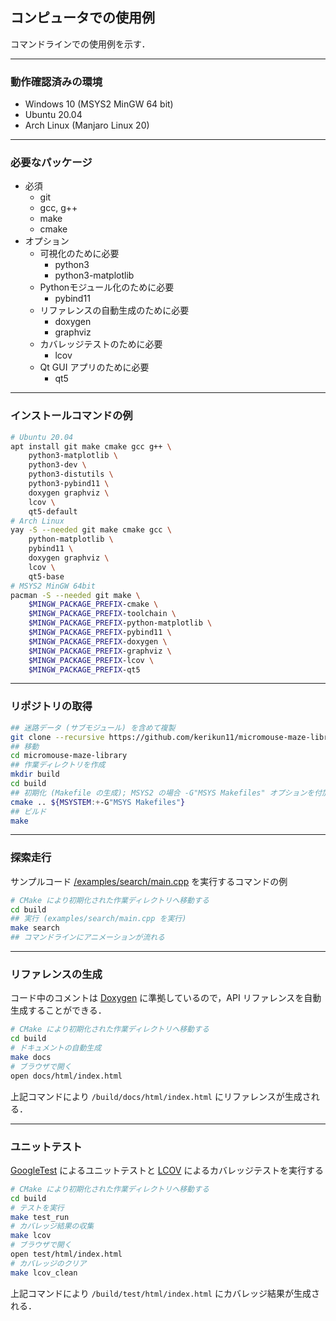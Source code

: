 ## コンピュータでの使用例

コマンドラインでの使用例を示す．

--------------------------------------------------------------------------------

### 動作確認済みの環境

- Windows 10 (MSYS2 MinGW 64 bit)
- Ubuntu 20.04
- Arch Linux (Manjaro Linux 20)

--------------------------------------------------------------------------------

### 必要なパッケージ

- 必須
  - git
  - gcc, g++
  - make
  - cmake
- オプション
  - 可視化のために必要
    - python3
    - python3-matplotlib
  - Pythonモジュール化のために必要
    - pybind11
  - リファレンスの自動生成のために必要
    - doxygen
    - graphviz
  - カバレッジテストのために必要
    - lcov
  - Qt GUI アプリのために必要
    - qt5

--------------------------------------------------------------------------------

### インストールコマンドの例

```sh
# Ubuntu 20.04
apt install git make cmake gcc g++ \
    python3-matplotlib \
    python3-dev \
    python3-distutils \
    python3-pybind11 \
    doxygen graphviz \
    lcov \
    qt5-default
# Arch Linux
yay -S --needed git make cmake gcc \
    python-matplotlib \
    pybind11 \
    doxygen graphviz \
    lcov \
    qt5-base
# MSYS2 MinGW 64bit
pacman -S --needed git make \
    $MINGW_PACKAGE_PREFIX-cmake \
    $MINGW_PACKAGE_PREFIX-toolchain \
    $MINGW_PACKAGE_PREFIX-python-matplotlib \
    $MINGW_PACKAGE_PREFIX-pybind11 \
    $MINGW_PACKAGE_PREFIX-doxygen \
    $MINGW_PACKAGE_PREFIX-graphviz \
    $MINGW_PACKAGE_PREFIX-lcov \
    $MINGW_PACKAGE_PREFIX-qt5
```

--------------------------------------------------------------------------------

### リポジトリの取得

```sh
## 迷路データ (サブモジュール) を含めて複製
git clone --recursive https://github.com/kerikun11/micromouse-maze-library.git
## 移動
cd micromouse-maze-library
## 作業ディレクトリを作成
mkdir build
cd build
## 初期化 (Makefile の生成); MSYS2 の場合 -G"MSYS Makefiles" オプションを付加
cmake .. ${MSYSTEM:+-G"MSYS Makefiles"}
## ビルド
make
```

--------------------------------------------------------------------------------

### 探索走行

サンプルコード [/examples/search/main.cpp](/examples/search/main.cpp) を実行するコマンドの例

```sh
# CMake により初期化された作業ディレクトリへ移動する
cd build
## 実行 (examples/search/main.cpp を実行)
make search
## コマンドラインにアニメーションが流れる
```

--------------------------------------------------------------------------------

### リファレンスの生成

コード中のコメントは [Doxygen](http://www.doxygen.jp/) に準拠しているので，API リファレンスを自動生成することができる．

```sh
# CMake により初期化された作業ディレクトリへ移動する
cd build
# ドキュメントの自動生成
make docs
# ブラウザで開く
open docs/html/index.html
```

上記コマンドにより `/build/docs/html/index.html` にリファレンスが生成される．

--------------------------------------------------------------------------------

### ユニットテスト

[GoogleTest](https://github.com/google/googletest) によるユニットテストと [LCOV](https://github.com/linux-test-project/lcov) によるカバレッジテストを実行する

```sh
# CMake により初期化された作業ディレクトリへ移動する
cd build
# テストを実行
make test_run
# カバレッジ結果の収集
make lcov
# ブラウザで開く
open test/html/index.html
# カバレッジのクリア
make lcov_clean
```

上記コマンドにより `/build/test/html/index.html` にカバレッジ結果が生成される．
